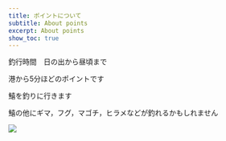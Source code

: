 ```yaml
---
title: ポイントについて
subtitle: About points
excerpt: About points
show_toc: true
---
```


釣行時間　日の出から昼頃まで 

港から5分ほどのポイントです 

鱚を釣りに行きます 

鱚の他にギマ，フグ，マゴチ，ヒラメなどが釣れるかもしれません

<img src="https://dsm04pap002files.storage.live.com/y4mvzCqXCfQQ768jecW8TZI-o5E2Zd0BDzVu-nkrZOG7jqf46qqvPyHgfGUfELksbTw_7uChCtELRAMlGEZRPs7wsj8NN87WhPCBMk_p7ewmhF6X5ICY0jEPe6fTSoJpCPJ32DERGNUIUP0o4spbH3VtmnztPPUbOgiKgMVNbOZNevsRGno-C__FqfjmcZvIcLo5tC5_WJmi2KkGN5FE_7jWg?encodeFailures=1&width=585&height=855">
